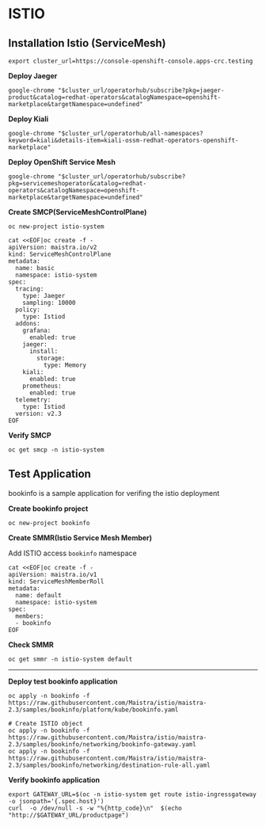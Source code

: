 # ISTIO

## Installation Istio (ServiceMesh)


<!-- export cluster_url=https://console-openshift-console.apps.jooho.dev.datahub.redhat.com -->
~~~
export cluster_url=https://console-openshift-console.apps-crc.testing
~~~

**Deploy Jaeger**
~~~
google-chrome "$cluster_url/operatorhub/subscribe?pkg=jaeger-product&catalog=redhat-operators&catalogNamespace=openshift-marketplace&targetNamespace=undefined"
~~~
**Deploy Kiali**
~~~
google-chrome "$cluster_url/operatorhub/all-namespaces?keyword=kiali&details-item=kiali-ossm-redhat-operators-openshift-marketplace"
~~~

**Deploy OpenShift Service Mesh**
~~~
google-chrome "$cluster_url/operatorhub/subscribe?pkg=servicemeshoperator&catalog=redhat-operators&catalogNamespace=openshift-marketplace&targetNamespace=undefined"
~~~

**Create SMCP(ServiceMeshControlPlane)**
~~~
oc new-project istio-system

cat <<EOF|oc create -f -
apiVersion: maistra.io/v2
kind: ServiceMeshControlPlane
metadata:
  name: basic
  namespace: istio-system
spec:
  tracing:
    type: Jaeger
    sampling: 10000
  policy:
    type: Istiod
  addons:
    grafana:
      enabled: true
    jaeger:
      install:
        storage:
          type: Memory
    kiali:
      enabled: true
    prometheus:
      enabled: true
  telemetry:
    type: Istiod
  version: v2.3
EOF
~~~

**Verify SMCP**
~~~
oc get smcp -n istio-system
~~~ 
## Test Application
bookinfo is a sample application for verifing the istio deployment
 
**Create bookinfo project**
~~~
oc new-project bookinfo
~~~

**Create SMMR(Istio Service Mesh Member)**

Add ISTIO access `bookinfo` namespace
~~~
cat <<EOF|oc create -f -
apiVersion: maistra.io/v1
kind: ServiceMeshMemberRoll
metadata:
  name: default
  namespace: istio-system
spec:
  members:
  - bookinfo
EOF
~~~

**Check SMMR**
~~~
oc get smmr -n istio-system default
~~~
-----------------------------------------------
**Deploy test bookinfo application**
~~~
oc apply -n bookinfo -f https://raw.githubusercontent.com/Maistra/istio/maistra-2.3/samples/bookinfo/platform/kube/bookinfo.yaml

# Create ISTIO object
oc apply -n bookinfo -f https://raw.githubusercontent.com/Maistra/istio/maistra-2.3/samples/bookinfo/networking/bookinfo-gateway.yaml
oc apply -n bookinfo -f https://raw.githubusercontent.com/Maistra/istio/maistra-2.3/samples/bookinfo/networking/destination-rule-all.yaml
~~~

**Verify bookinfo application**
~~~
export GATEWAY_URL=$(oc -n istio-system get route istio-ingressgateway -o jsonpath='{.spec.host}')
curl  -o /dev/null -s -w "%{http_code}\n"  $(echo "http://$GATEWAY_URL/productpage")
~~~